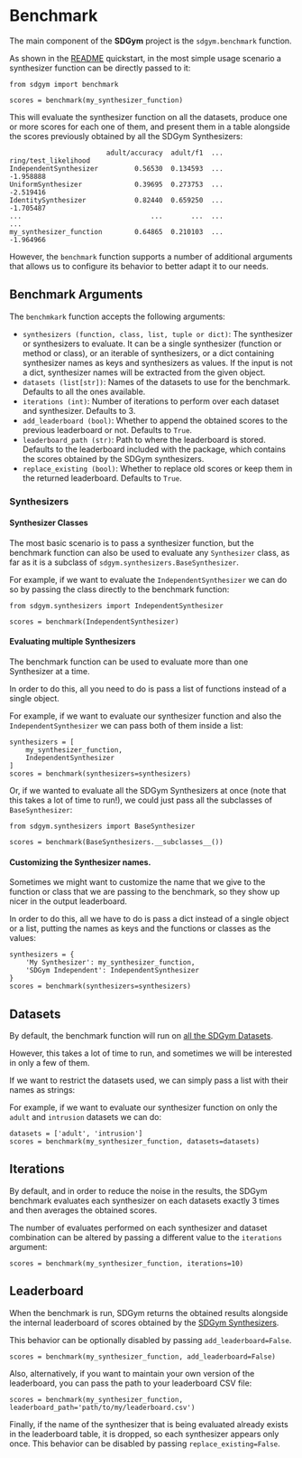 # Benchmark

The main component of the **SDGym** project is the `sdgym.benchmark` function.

As shown in the [README](README.md) quickstart, in the most simple usage scenario a synthesizer
function can be directly passed to it:

```python3
from sdgym import benchmark

scores = benchmark(my_synthesizer_function)
```

This will evaluate the synthesizer function on all the datasets, produce one or more scores
for each one of them, and present them in a table alongside the scores previously obtained
by all the SDGym Synthesizers:

```
                        adult/accuracy  adult/f1  ...  ring/test_likelihood
IndependentSynthesizer         0.56530  0.134593  ...             -1.958888
UniformSynthesizer             0.39695  0.273753  ...             -2.519416
IdentitySynthesizer            0.82440  0.659250  ...             -1.705487
...                                ...       ...  ...                   ...
my_synthesizer_function        0.64865  0.210103  ...             -1.964966
```

However, the `benchmark` function supports a number of additional arguments that allows us
to configure its behavior to better adapt it to our needs.

## Benchmark Arguments

The `benchmkark` function accepts the following arguments:

* `synthesizers (function, class, list, tuple or dict)`:
    The synthesizer or synthesizers to evaluate. It can be a single synthesizer
    (function or method or class), or an iterable of synthesizers, or a dict
    containing synthesizer names as keys and synthesizers as values. If the input
    is not a dict, synthesizer names will be extracted from the given object.
* `datasets (list[str])`:
    Names of the datasets to use for the benchmark. Defaults to all the ones available.
* `iterations (int)`:
    Number of iterations to perform over each dataset and synthesizer. Defaults to 3.
* `add_leaderboard (bool)`:
    Whether to append the obtained scores to the previous leaderboard or not. Defaults
    to `True`.
* `leaderboard_path (str)`:
    Path to where the leaderboard is stored. Defaults to the leaderboard included
    with the package, which contains the scores obtained by the SDGym synthesizers.
* `replace_existing (bool)`:
    Whether to replace old scores or keep them in the returned leaderboard. Defaults
    to `True`.

### Synthesizers

#### Synthesizer Classes

The most basic scenario is to pass a synthesizer function, but the benchmark function
can also be used to evaluate any `Synthesizer` class, as far as it is a subclass of
`sdgym.synthesizers.BaseSynthesizer`.

For example, if we want to evaluate the `IndependentSynthesizer` we can do so by passing the
class directly to the benchmark function:

```python3
from sdgym.synthesizers import IndependentSynthesizer

scores = benchmark(IndependentSynthesizer)
```

#### Evaluating multiple Synthesizers

The benchmark function can be used to evaluate more than one Synthesizer at a time.

In order to do this, all you need to do is pass a list of functions instead of a single
object.

For example, if we want to evaluate our synthesizer function and also the `IndependentSynthesizer`
we can pass both of them inside a list:

```python3
synthesizers = [
    my_synthesizer_function,
    IndependentSynthesizer
]
scores = benchmark(synthesizers=synthesizers)
```

Or, if we wanted to evaluate all the SDGym Synthesizers at once (note that this takes a lot of time
to run!), we could just pass all the subclasses of `BaseSynthesizer`:

```python3
from sdgym.synthesizers import BaseSynthesizer

scores = benchmark(BaseSynthesizers.__subclasses__())
```

#### Customizing the Synthesizer names.

Sometimes we might want to customize the name that we give to the function or class that we are
passing to the benchmark, so they show up nicer in the output leaderboard.

In order to do this, all we have to do is pass a dict instead of a single object or a list,
putting the names as keys and the functions or classes as the values:

```python3
synthesizers = {
    'My Synthesizer': my_synthesizer_function,
    'SDGym Independent': IndependentSynthesizer
}
scores = benchmark(synthesizers=synthesizers)
```

## Datasets

By default, the benchmark function will run on [all the SDGym Datasets](DATASETS.md).

However, this takes a lot of time to run, and sometimes we will be interested in only a few of
them.

If we want to restrict the datasets used, we can simply pass a list with their names as strings:

For example, if we want to evaluate our synthesizer function on only the `adult` and `intrusion`
datasets we can do:

```python3
datasets = ['adult', 'intrusion']
scores = benchmark(my_synthesizer_function, datasets=datasets)
```

## Iterations

By default, and in order to reduce the noise in the results, the SDGym benchmark evaluates each
synthesizer on each datasets exactly 3 times and then averages the obtained scores.

The number of evaluates performed on each synthesizer and dataset combination can be altered
by passing a different value to the `iterations` argument:

```python3
scores = benchmark(my_synthesizer_function, iterations=10)
```

## Leaderboard

When the benchmark is run, SDGym returns the obtained results alongside the internal leaderboard
of scores obtained by the [SDGym Synthesizers](SYNTHESIZERS.md).

This behavior can be optionally disabled by passing `add_leaderboard=False`.

```python3
scores = benchmark(my_synthesizer_function, add_leaderboard=False)
```

Also, alternatively, if you want to maintain your own version of the leaderboard, you can pass
the path to your leaderboard CSV file:

```python3
scores = benchmark(my_synthesizer_function, leaderboard_path='path/to/my/leaderboard.csv')
```

Finally, if the name of the synthesizer that is being evaluated already exists in the leaderboard
table, it is dropped, so each synthesizer appears only once. This behavior can be disabled by
passing `replace_existing=False`.
